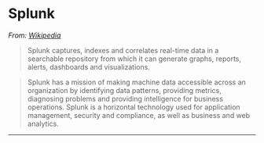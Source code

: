 # Splunk

*From: [Wikipedia](https://en.wikipedia.org/wiki/Splunk)*

> Splunk captures, indexes and correlates real-time data in a searchable repository from which it can generate graphs, reports, alerts, dashboards and visualizations.

> Splunk has a mission of making machine data accessible across an organization by identifying data patterns, providing metrics, diagnosing problems and providing intelligence for business operations. Splunk is a horizontal technology used for application management, security and compliance, as well as business and web analytics.

---
